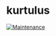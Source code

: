 # kurtulus
[![Maintenance](https://img.shields.io/badge/Kodlama%3F-yes-green.svg)](https://GitHub.com/Naereen/StrapDown.js/graphs/commit-activity)
